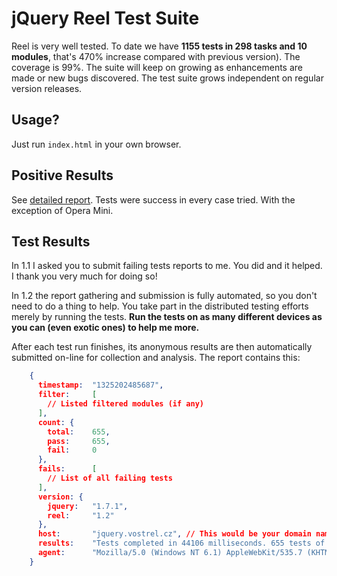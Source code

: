 jQuery Reel Test Suite
======================
Reel is very well tested. To date we have **1155 tests in 298 tasks and 10 modules**, that's 470% increase compared with previous version). The coverage is 99%. The suite will keep on growing as enhancements are made or new bugs discovered. The test suite grows independent on regular version releases.

Usage?
------------
Just run `index.html` in your own browser.

Positive Results
----------------
See [detailed report][tests]. Tests were success in every case tried. With the exception of Opera Mini.

Test Results
------------

In 1.1 I asked you to submit failing tests reports to me. You did and it
helped. I thank you very much for doing so!

In 1.2 the report gathering and submission is fully automated, so
you don't need to do a thing to help. You take part in the distributed
testing efforts merely by running the tests. __Run the tests on as
many different devices as you can (even exotic ones) to help me more.__

After each test run finishes, its anonymous results are then automatically submitted on-line
for collection and analysis. The report contains this:

``` json
    {
      timestamp:  "1325202485687",
      filter:     [
        // Listed filtered modules (if any)
      ],
      count: {
        total:    655,
        pass:     655,
        fail:     0
      },
      fails:      [
        // List of all failing tests
      ],
      version: {
        jquery:   "1.7.1",
        reel:     "1.2"
      },
      host:       "jquery.vostrel.cz", // This would be your domain name
      results:    "Tests completed in 44106 milliseconds. 655 tests of 655 passed, 0 failed.",
      agent:      "Mozilla/5.0 (Windows NT 6.1) AppleWebKit/535.7 (KHTML, like Gecko) Chrome/16.0.912.63 Safari/535.7"
    }
```

[tests]: http://github.com/pisi/Reel/blob/development/TESTS.markdown
